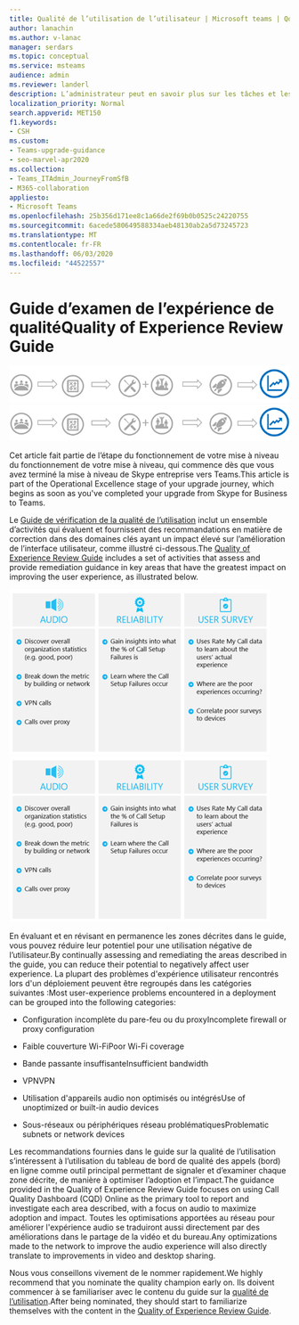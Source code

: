 ```yaml
---
title: Qualité de l’utilisation de l’utilisateur | Microsoft teams | QoS | Qualité des appels
author: lanachin
ms.author: v-lanac
manager: serdars
ms.topic: conceptual
ms.service: msteams
audience: admin
ms.reviewer: landerl
description: L’administrateur peut en savoir plus sur les tâches et les activités nécessaires à l’analyse de la qualité et de l’utilisation de Microsoft Teams.
localization_priority: Normal
search.appverid: MET150
f1.keywords:
- CSH
ms.custom:
- Teams-upgrade-guidance
- seo-marvel-apr2020
ms.collection:
- Teams_ITAdmin_JourneyFromSfB
- M365-collaboration
appliesto:
- Microsoft Teams
ms.openlocfilehash: 25b356d171ee8c1a66de2f69b0b0525c24220755
ms.sourcegitcommit: 6acede580649588334aeb48130ab2a5d73245723
ms.translationtype: MT
ms.contentlocale: fr-FR
ms.lasthandoff: 06/03/2020
ms.locfileid: "44522557"
---
```

# <a name="quality-of-experience-review-guide"></a><span data-ttu-id="7b59b-103">Guide d’examen de l’expérience de qualité</span><span class="sxs-lookup"><span data-stu-id="7b59b-103">Quality of Experience Review Guide</span></span>

<span data-ttu-id="7b59b-104">![Mise en évidence de l’étape de mise à niveau d’amélioration du diagramme](media/upgrade-banner-op-excellence.png "Étapes du voyage de la mise à niveau, avec mise en évidence de l’étape d’excellence opérationnelle")</span><span class="sxs-lookup"><span data-stu-id="7b59b-104">![Diagram highlighting Operational Excellence stage of upgrade journey](media/upgrade-banner-op-excellence.png "Stages of the upgrade journey, with emphasis on the Operational Excellence stage")</span></span>

<span data-ttu-id="7b59b-105">Cet article fait partie de l’étape du fonctionnement de votre mise à niveau du fonctionnement de votre mise à niveau, qui commence dès que vous avez terminé la mise à niveau de Skype entreprise vers Teams.</span><span class="sxs-lookup"><span data-stu-id="7b59b-105">This article is part of the Operational Excellence stage of your upgrade journey, which begins as soon as you've completed your upgrade from Skype for Business to Teams.</span></span>

<span data-ttu-id="7b59b-106">Le [Guide de vérification de la qualité de l’utilisation](https://aka.ms/qerguide) inclut un ensemble d’activités qui évaluent et fournissent des recommandations en matière de correction dans des domaines clés ayant un impact élevé sur l’amélioration de l’interface utilisateur, comme illustré ci-dessous.</span><span class="sxs-lookup"><span data-stu-id="7b59b-106">The [Quality of Experience Review Guide](https://aka.ms/qerguide) includes a set of activities that assess and provide remediation guidance in key areas that have the greatest impact on improving the user experience, as illustrated below.</span></span>

<span data-ttu-id="7b59b-107">![Illustration des principales zones à examiner lors d’une révision.](media/plan-my-service-management-image2.png "Principaux points à examiner lors de la vérification de la qualité de l’utilisation : audio, fiabilité et résultats d’une enquête utilisateur.")</span><span class="sxs-lookup"><span data-stu-id="7b59b-107">![Illustration of the key areas to examine during a Review.](media/plan-my-service-management-image2.png "The key areas to examine during a Quality of Experience Review: audio, reliability, and user survey results.")</span></span>

<span data-ttu-id="7b59b-108">En évaluant et en révisant en permanence les zones décrites dans le guide, vous pouvez réduire leur potentiel pour une utilisation négative de l’utilisateur.</span><span class="sxs-lookup"><span data-stu-id="7b59b-108">By continually assessing and remediating the areas described in the guide, you can reduce their potential to negatively affect user experience.</span></span> <span data-ttu-id="7b59b-109">La plupart des problèmes d'expérience utilisateur rencontrés lors d'un déploiement peuvent être regroupés dans les catégories suivantes :</span><span class="sxs-lookup"><span data-stu-id="7b59b-109">Most user-experience problems encountered in a deployment can be grouped into the following categories:</span></span>

- <span data-ttu-id="7b59b-110">Configuration incomplète du pare-feu ou du proxy</span><span class="sxs-lookup"><span data-stu-id="7b59b-110">Incomplete firewall or proxy configuration</span></span>

- <span data-ttu-id="7b59b-111">Faible couverture Wi-Fi</span><span class="sxs-lookup"><span data-stu-id="7b59b-111">Poor Wi-Fi coverage</span></span>

- <span data-ttu-id="7b59b-112">Bande passante insuffisante</span><span class="sxs-lookup"><span data-stu-id="7b59b-112">Insufficient bandwidth</span></span>

- <span data-ttu-id="7b59b-113">VPN</span><span class="sxs-lookup"><span data-stu-id="7b59b-113">VPN</span></span>

- <span data-ttu-id="7b59b-114">Utilisation d'appareils audio non optimisés ou intégrés</span><span class="sxs-lookup"><span data-stu-id="7b59b-114">Use of unoptimized or built-in audio devices</span></span>

- <span data-ttu-id="7b59b-115">Sous-réseaux ou périphériques réseau problématiques</span><span class="sxs-lookup"><span data-stu-id="7b59b-115">Problematic subnets or network devices</span></span>

<span data-ttu-id="7b59b-116">Les recommandations fournies dans le guide sur la qualité de l’utilisation s’intéressent à l’utilisation du tableau de bord de qualité des appels (bord) en ligne comme outil principal permettant de signaler et d’examiner chaque zone décrite, de manière à optimiser l’adoption et l’impact.</span><span class="sxs-lookup"><span data-stu-id="7b59b-116">The guidance provided in the Quality of Experience Review Guide focuses on using Call Quality Dashboard (CQD) Online as the primary tool to report and investigate each area described, with a focus on audio to maximize adoption and impact.</span></span> <span data-ttu-id="7b59b-117">Toutes les optimisations apportées au réseau pour améliorer l'expérience audio se traduiront aussi directement par des améliorations dans le partage de la vidéo et du bureau.</span><span class="sxs-lookup"><span data-stu-id="7b59b-117">Any optimizations made to the network to improve the audio experience will also directly translate to improvements in video and desktop sharing.</span></span>

<span data-ttu-id="7b59b-118">Nous vous conseillons vivement de le nommer rapidement.</span><span class="sxs-lookup"><span data-stu-id="7b59b-118">We highly recommend that you nominate the quality champion early on.</span></span> <span data-ttu-id="7b59b-119">Ils doivent commencer à se familiariser avec le contenu du guide sur la [qualité de l’utilisation](https://aka.ms/qerguide).</span><span class="sxs-lookup"><span data-stu-id="7b59b-119">After being nominated, they should start to familiarize themselves with the content in the [Quality of Experience Review Guide](https://aka.ms/qerguide).</span></span>

<!--ENDOFSECTION-->
